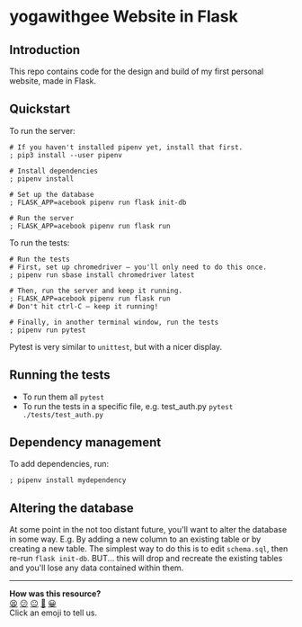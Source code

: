 # yogawithgee Website in Flask

## Introduction
This repo contains code for the design and build of my first personal website, made in Flask.

## Quickstart

To run the server:

```shell
# If you haven't installed pipenv yet, install that first.
; pip3 install --user pipenv

# Install dependencies
; pipenv install

# Set up the database
; FLASK_APP=acebook pipenv run flask init-db

# Run the server
; FLASK_APP=acebook pipenv run flask run
```

To run the tests:

```shell
# Run the tests
# First, set up chromedriver — you'll only need to do this once.
; pipenv run sbase install chromedriver latest

# Then, run the server and keep it running.
; FLASK_APP=acebook pipenv run flask run
# Don't hit ctrl-C — keep it running!

# Finally, in another terminal window, run the tests
; pipenv run pytest
```

Pytest is very similar to `unittest`, but with a nicer display.

## Running the tests
- To run them all `pytest`
- To run the tests in a specific file, e.g. test_auth.py `pytest
  ./tests/test_auth.py`

## Dependency management

To add dependencies, run:

```shell
; pipenv install mydependency
```

## Altering the database

At some point in the not too distant future, you'll want to alter the database
in some way. E.g. By adding a new column to an existing table or by creating a
new table. The simplest way to do this is to edit `schema.sql`, then re-run
`flask init-db`. BUT... this will drop and recreate the existing tables and
you'll lose any data contained within them.


<!-- BEGIN GENERATED SECTION DO NOT EDIT -->

---

**How was this resource?**  
[😫](https://airtable.com/shrUJ3t7KLMqVRFKR?prefill_Repository=makersacademy/acebook-flask-template&prefill_File=README.md&prefill_Sentiment=😫) [😕](https://airtable.com/shrUJ3t7KLMqVRFKR?prefill_Repository=makersacademy/acebook-flask-template&prefill_File=README.md&prefill_Sentiment=😕) [😐](https://airtable.com/shrUJ3t7KLMqVRFKR?prefill_Repository=makersacademy/acebook-flask-template&prefill_File=README.md&prefill_Sentiment=😐) [🙂](https://airtable.com/shrUJ3t7KLMqVRFKR?prefill_Repository=makersacademy/acebook-flask-template&prefill_File=README.md&prefill_Sentiment=🙂) [😀](https://airtable.com/shrUJ3t7KLMqVRFKR?prefill_Repository=makersacademy/acebook-flask-template&prefill_File=README.md&prefill_Sentiment=😀)  
Click an emoji to tell us.

<!-- END GENERATED SECTION DO NOT EDIT -->
